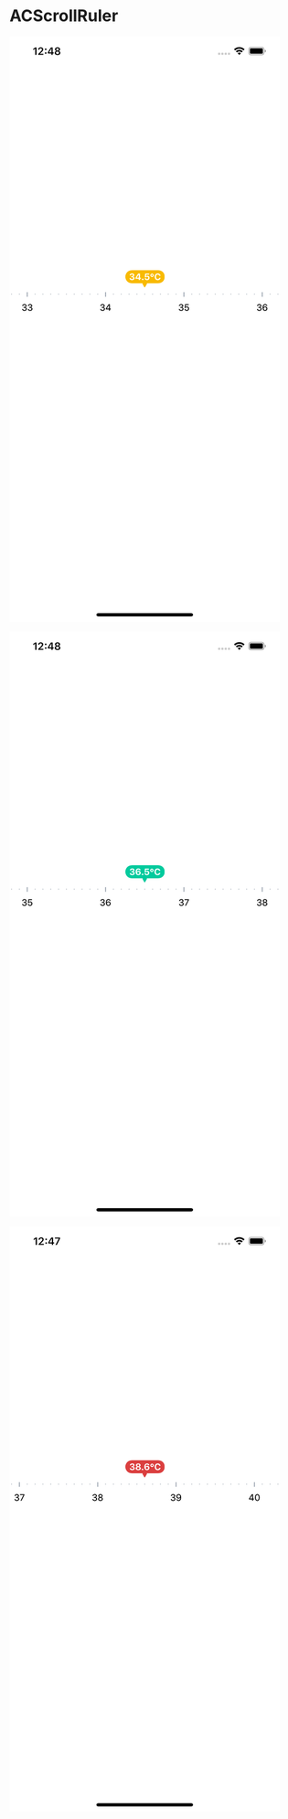 # ACScrollRuler

 ![image](https://github.com/Alphacentaura/ACScrollRuler/blob/master/tempLow.png)
  
 ![image](https://github.com/Alphacentaura/ACScrollRuler/blob/master/tempNormal.png)
    
 ![image](https://github.com/Alphacentaura/ACScrollRuler/blob/master/tempHigh.png)
